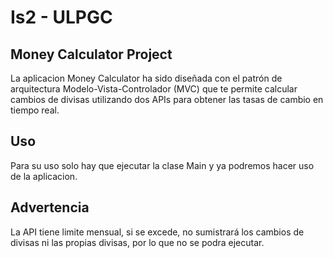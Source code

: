 # Is2 - ULPGC
## Money Calculator Project
La aplicacion Money Calculator ha sido diseñada con el patrón de arquitectura Modelo-Vista-Controlador (MVC) que te permite calcular cambios de divisas utilizando dos APIs para obtener las tasas de cambio en tiempo real.

## Uso
Para su uso solo hay que ejecutar la clase Main y ya podremos hacer uso de la aplicacion.

## Advertencia
La API tiene limite mensual, si se excede, no sumistrará los cambios de divisas ni las propias divisas, por lo que no se podra ejecutar.
